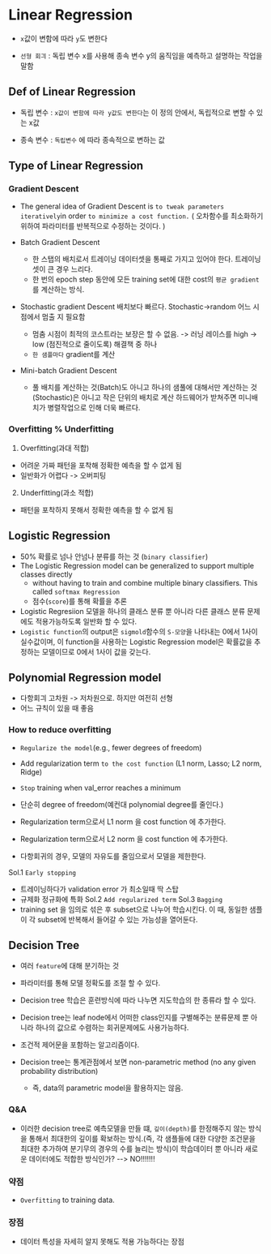 # Linear Regression

- `x`값이 변함에 따라 `y`도 변한다

- `선형 회긔` : 독립 변수 x를 사용해 종속 변수 y의 움직임을 예측하고 설명하는 작업을 말함
## Def of Linear Regression 
- 독립 변수 : `x값이 변함에 따라 y값도 변한다`는 이 정의 안에서, 독립적으로 변할 수 있는 x값

- 종속 변수 : `독립변수` 에 따라 종속적으로 변하는 값


## Type of Linear Regression

### Gradient Descent
- The general idea of Gradient Descent is `to tweak parameters iteratively`in order `to minimize a cost function.`
( 오차함수를 최소화하기 위하여 파라미터를 반복적으로 수정하는 것이다. )

- Batch Gradient Descent
  - 한 스탭의 배치로서 트레이닝 데이터셋을 통째로 가지고 있어야 한다. 트레이닝 셋이 큰 경우 느리다.
  - 한 번의 epoch step 동안에 모든 training set에 대한 cost의 `평균 gradient`를 계산하는 방식.
  
- Stochastic gradient Descent 배치보다 빠르다. Stochastic->random 어느 시점에서 멈출 지 필요함
  - 멈춤 시점이 최적의 코스트라는 보장은 할 수 없음. -> 러닝 레이스를 high -> low (점진적으로 줄이도록) 해결책 중 하나
  - `한 샘플마다` gradient를 계산

- Mini-batch Gradient Descent
  - 풀 배치를 계산하는 것(Batch)도 아니고 하나의 샘풀에 대해서만 계산하는 것(Stochastic)은 아니고 작은 단위의 배치로 계산
  하드웨어가 받쳐주면 미니배치가 병렬작업으로 인해 더욱 빠르다.
  
### Overfitting % Underfitting
1. Overfitting(과대 적합)
- 어려운 가짜 패턴을 포착해 정확한 예측을 할 수 없게 됨
- 일반화가 어렵다 -> 오버피팅

2. Underfitting(과소 적합)
- 패턴을 포착하지 못해서 정확한 예측을 할 수 없게 됨

## Logistic Regression
- 50% 확률로 넘나 안넘나 분류를 하는 것 (`binary classifier`)
- The Logistic Regression model can be generalized to support multiple classes directly
  - without having to train and combine multiple binary classifiers. This called `softmax Regression`
  - 점수(`score`)를 통해 확률을 추론
- Logistic Regresiion 모델을 하나의 클래스 분류 뿐 아니라 다른 클래스 분류 문제에도 적용가능하도록 일반화 할 수 있다.
- `Logistic function`의 output은 `sigmold`함수의 `S-모양`을 나타내는 0에서 1사이 실수값이며, 이 function을 사용하는  Logistic Regression model은 확률값을 추정하는 모델이므로 0에서 1사이 값을 갖는다.

## Polynomial Regression model
- 다항회긔 고차원 -> 저차원으로. 하지만 여전히 선형
- 어느 규칙이 있을 때 좋음
### How to reduce overfitting

- `Regularize the model`(e.g., fewer degrees of freedom)
- Add regularization term `to the cost function` (L1 norm, Lasso; L2 norm, Ridge)
- `Stop` training when val_error reaches a minimum

- 단순히 degree of freedom(예컨대 polynomial degree를 줄인다.)
- Regularization term으로서 L1 norm 을 cost function 에 추가한다.
- Regularization term으로서 L2 norm 을 cost function 에 추가한다.
- 다항회귀의 경우, 모델의 자유도를 줄임으로서 모델을 제한한다.

Sol.1 `Early stopping`
- 트레이닝하다가 validation error 가 최소일때 딱 스탑 
- 규제화 정규화에 특화
Sol.2 `Add regularized term`
Sol.3 `Bagging`
- training set 을 임의로 섞은 후 subset으로 나누어 학습시킨다.  이 때, 동일한 샘플이 각 subset에 반복해서 들어갈 수 있는 가능성을 열어둔다.

## Decision Tree
- 여러 `feature`에 대해 분기하는 것

- 파라미터를 통해 모델 정확도를 조절 할 수 있다.

- Decision tree 학습은 훈련방식에 따라 나누면 지도학습의 한 종류라 할 수 있다.

- Decision tree는 leaf node에서 어떠한 class인지를 구별해주는 분류문제 뿐 아니라 하나의 값으로 수렴하는 회귀문제에도 사용가능하다.

- 조건적 제어문을 포함하는 알고리즘이다.

- Decision tree는 통계관점에서 보면 non-parametric method (no any given probability distribution)
  - 즉, data의 parametric model을 활용하지는 않음.
 
### Q&A
- 이러한 decision tree로 예측모델을 만들 떄, `깊이(depth)`를 한정해주지 않는 방식을 통해서 최대한의 깊이를 확보하는 방식.(즉, 각 샘플들에 대한 다양한 조건문을 최대한 추가하여 분기무의 경우의 수를 늘리는 방식)이 학습데이터 뿐 아니라 새로운 데이터에도 적합한 방식인가?
--> NO!!!!!!!

### 약점
- `Overfitting` to training data.

### 장점
- 데이터 특성을 자세히 알지 못해도 적용 가능하다는 장점

 